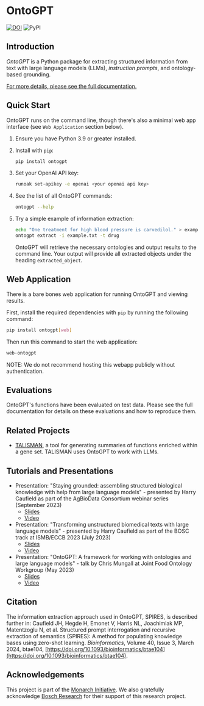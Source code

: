 # OntoGPT

[![DOI](https://zenodo.org/badge/13996/monarch-initiative/ontogpt.svg)](https://zenodo.org/badge/latestdoi/13996/monarch-initiative/ontogpt)
![PyPI](https://img.shields.io/pypi/v/ontogpt)

## Introduction

_OntoGPT_ is a Python package for extracting structured information from text with large language models (LLMs), _instruction prompts_, and ontology-based grounding.

[For more details, please see the full documentation.](https://monarch-initiative.github.io/ontogpt/)

## Quick Start

OntoGPT runs on the command line, though there's also a minimal web app interface (see `Web Application` section below).

1. Ensure you have Python 3.9 or greater installed.
2. Install with `pip`:

    ```bash
    pip install ontogpt
    ```

3. Set your OpenAI API key:

    ```bash
    runoak set-apikey -e openai <your openai api key>
    ```

4. See the list of all OntoGPT commands:

    ```bash
    ontogpt --help
    ```

5. Try a simple example of information extraction:

    ```bash
    echo "One treatment for high blood pressure is carvedilol." > example.txt
    ontogpt extract -i example.txt -t drug
    ```

    OntoGPT will retrieve the necessary ontologies and output results to the command line. Your output will provide all extracted objects under the heading `extracted_object`.

## Web Application

There is a bare bones web application for running OntoGPT and viewing results.

First, install the required dependencies with `pip` by running the following command:

```bash
pip install ontogpt[web]
```

Then run this command to start the web application:

```bash
web-ontogpt
```

NOTE: We do not recommend hosting this webapp publicly without authentication.

## Evaluations

OntoGPT's functions have been evaluated on test data. Please see the full documentation for details on these evaluations and how to reproduce them.

## Related Projects

* [TALISMAN](https://github.com/monarch-initiative/talisman/), a tool for generating summaries of functions enriched within a gene set. TALISMAN uses OntoGPT to work with LLMs.

## Tutorials and Presentations

- Presentation: "Staying grounded: assembling structured biological knowledge with help from large language models" - presented by Harry Caufield as part of the AgBioData Consortium webinar series (September 2023)
  - [Slides](https://docs.google.com/presentation/d/1rMQVWaMju-ucYFif5nx4Xv3bNX2SVI_w89iBIT1bkV4/edit?usp=sharing)
  - [Video](https://www.youtube.com/watch?v=z38lI6WyBsY)
- Presentation: "Transforming unstructured biomedical texts with large language models" - presented by Harry Caufield as part of the BOSC track at ISMB/ECCB 2023 (July 2023)
  - [Slides](https://docs.google.com/presentation/d/1LsOTKi-rXYczL9vUTHB1NDkaEqdA9u3ZFC5ANa0x1VU/edit?usp=sharing)
  - [Video](https://www.youtube.com/watch?v=a34Yjz5xPp4)
- Presentation: "OntoGPT: A framework for working with ontologies and large language models" - talk by Chris Mungall at Joint Food Ontology Workgroup (May 2023)
  - [Slides](https://docs.google.com/presentation/d/1CosJJe8SqwyALyx85GWkw9eOT43B4HwDlAY2CmkmJgU/edit)
  - [Video](https://www.youtube.com/watch?v=rt3wobA9hEs&t=1955s)

## Citation

The information extraction approach used in OntoGPT, SPIRES, is described further in: Caufield JH, Hegde H, Emonet V, Harris NL, Joachimiak MP, Matentzoglu N, et al. Structured prompt interrogation and recursive extraction of semantics (SPIRES): A method for populating knowledge bases using zero-shot learning. _Bioinformatics_, Volume 40, Issue 3, March 2024, btae104, [https://doi.org/10.1093/bioinformatics/btae104](https://doi.org/10.1093/bioinformatics/btae104).

## Acknowledgements

This project is part of the [Monarch Initiative](https://monarchinitiative.org/). We also gratefully acknowledge [Bosch Research](https://www.bosch.com/research) for their support of this research project.
